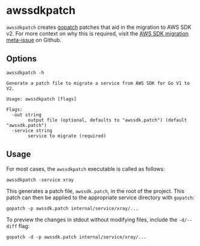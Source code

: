 # awssdkpatch

`awssdkpatch` creates [gopatch](https://github.com/uber-go/gopatch) patches that aid in the migration to AWS SDK v2.
For more context on why this is required, visit the [AWS SDK migration meta-issue](https://github.com/hashicorp/terraform-provider-aws/issues/32976) on Github.

## Options

```console
awssdkpatch -h
```

```
Generate a patch file to migrate a service from AWS SDK for Go V1 to V2.

Usage: awssdkpatch [flags]

Flags:
  -out string
        output file (optional, defaults to "awssdk.patch") (default "awssdk.patch")
  -service string
        service to migrate (required)
```

## Usage

For most cases, the `awssdkpatch` executable is called as follows:

```console
awssdkpatch -service xray
```
This generates a patch file, `awssdk.patch`, in the root of the project.
This patch can then be applied to the appropriate service directory with `gopatch`:

```console
gopatch -p awssdk.patch internal/service/xray/...
```

To preview the changes in stdout without modifying files, include the `-d/--diff` flag:

```console
gopatch -d -p awssdk.patch internal/service/xray/...
```
